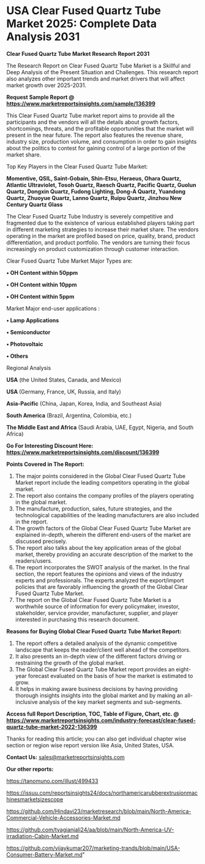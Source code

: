 # USA Clear Fused Quartz Tube Market 2025: Complete Data Analysis 2031

<strong>Clear Fused Quartz Tube Market Research Report 2031</strong>

The Research Report on Clear Fused Quartz Tube Market is a Skillful and Deep Analysis of the Present Situation and Challenges. This research report also analyzes other important trends and market drivers that will affect market growth over 2025-2031.

<strong>Request Sample Report @ <a href=https://www.marketreportsinsights.com/sample/136399>https://www.marketreportsinsights.com/sample/136399</a></strong>

This Clear Fused Quartz Tube market report aims to provide all the participants and the vendors will all the details about growth factors, shortcomings, threats, and the profitable opportunities that the market will present in the near future. The report also features the revenue share, industry size, production volume, and consumption in order to gain insights about the politics to contest for gaining control of a large portion of the market share.

Top Key Players in the Clear Fused Quartz Tube Market:

<strong>Momentive, QSIL, Saint-Gobain, Shin-Etsu, Heraeus, Ohara Quartz, Atlantic Ultraviolet, Tosoh Quartz, Raesch Quartz, Pacific Quartz, Guolun Quartz, Dongxin Quartz, Fudong Lighting, Dong-A Quartz, Yuandong Quartz, Zhuoyue Quartz, Lanno Quartz, Ruipu Quartz, Jinzhou New Century Quartz Glass</strong>

The Clear Fused Quartz Tube Industry is severely competitive and fragmented due to the existence of various established players taking part in different marketing strategies to increase their market share. The vendors operating in the market are profiled based on price, quality, brand, product differentiation, and product portfolio. The vendors are turning their focus increasingly on product customization through customer interaction.

Clear Fused Quartz Tube Market Major Types are:

<strong>• OH Content within 50ppm

• OH Content within 10ppm

• OH Content within 5ppm</strong>

Market Major end-user applications :

<strong>• Lamp Applications

• Semiconductor

• Photovoltaic

• Others</strong>

Regional Analysis

</u><strong><b>USA</b></strong> (the United States, Canada, and Mexico)

<strong><b>USA </b></strong>(Germany, France, UK, Russia, and Italy)

<strong><b>Asia-Pacific</b></strong> (China, Japan, Korea, India, and Southeast Asia)

<strong><b>South America</b></strong> (Brazil, Argentina, Colombia, etc.)

<strong><b>The Middle East and Africa</b></strong> (Saudi Arabia, UAE, Egypt, Nigeria, and South Africa)

<strong>Go For Interesting Discount Here: <a href=https://www.marketreportsinsights.com/discount/136399>https://www.marketreportsinsights.com/discount/136399</a></strong>

<strong>Points Covered in The Report:</strong>
<ol>
  <li>The major points considered in the Global Clear Fused Quartz Tube Market report include the leading competitors operating in the global market.</li>
  <li>The report also contains the company profiles of the players operating in the global market.</li>
  <li>The manufacture, production, sales, future strategies, and the technological capabilities of the leading manufacturers are also included in the report.</li>
  <li>The growth factors of the Global Clear Fused Quartz Tube Market are explained in-depth, wherein the different end-users of the market are discussed precisely.</li>
  <li>The report also talks about the key application areas of the global market, thereby providing an accurate description of the market to the readers/users.</li>
  <li>The report incorporates the SWOT analysis of the market. In the final section, the report features the opinions and views of the industry experts and professionals. The experts analyzed the export/import policies that are favorably influencing the growth of the Global Clear Fused Quartz Tube Market.</li>
  <li>The report on the Global Clear Fused Quartz Tube Market is a worthwhile source of information for every policymaker, investor, stakeholder, service provider, manufacturer, supplier, and player interested in purchasing this research document.</li>
</ol>
<strong>Reasons for Buying Global Clear Fused Quartz Tube Market Report:</strong>

<ol>
  <li>The report offers a detailed analysis of the dynamic competitive landscape that keeps the reader/client well ahead of the competitors.</li>
  <li>It also presents an in-depth view of the different factors driving or restraining the growth of the global market.</li>
  <li>The Global Clear Fused Quartz Tube Market report provides an eight-year forecast evaluated on the basis of how the market is estimated to grow.</li>
  <li>It helps in making aware business decisions by having providing thorough insights insights into the global market and by making an all-inclusive analysis of the key market segments and sub-segments.</li>
</ol>
<strong>Access full Report Description, TOC, Table of Figure, Chart, etc. @ <a href=https://www.marketreportsinsights.com/industry-forecast/clear-fused-quartz-tube-market-2022-136399>https://www.marketreportsinsights.com/industry-forecast/clear-fused-quartz-tube-market-2022-136399</a></strong>


Thanks for reading this article; you can also get individual chapter wise section or region wise report version like Asia, United States, USA.

<strong>Contact Us:</strong>
sales@marketreportsinsights.com

<strong>Our other reports:</strong>

<a href=https://tanomuno.com/illust/499433>https://tanomuno.com/illust/499433</a>

<a href=https://issuu.com/reportsinsights24/docs/northamericarubberextrusionmachinesmarketsizescope>https://issuu.com/reportsinsights24/docs/northamericarubberextrusionmachinesmarketsizescope</a>

<a href=https://github.com/Hindavi23/marketresearch/blob/main/North-America-Commercial-Vehicle-Accessories-Market.md>https://github.com/Hindavi23/marketresearch/blob/main/North-America-Commercial-Vehicle-Accessories-Market.md</a>

<a href=https://github.com/tyagianjali24/aa/blob/main/North-America-UV-irradiation-Cabin-Market.md>https://github.com/tyagianjali24/aa/blob/main/North-America-UV-irradiation-Cabin-Market.md</a>

<a href=https://github.com/vijaykumar207/marketing-trands/blob/main/USA-Consumer-Battery-Market.md>https://github.com/vijaykumar207/marketing-trands/blob/main/USA-Consumer-Battery-Market.md</a>"
